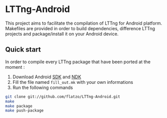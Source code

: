 LTTng-Android
=============

This project aims to facilitate the compilation of LTTng for Android platform. 
Makefiles are provided in order to build dependencies, difference LTTng projects 
and package/install it on your Android device.

Quick start
-----------

In order to compile every LTTng package that have been ported at the moment : 

1. Download Android [SDK](http://developer.android.com/sdk/index.html) and [NDK](http://developer.android.com/tools/sdk/ndk/index.html)
2. Fill the file named ```fill_out.mk``` with your own informations
3. Run the following commands

```bash
git clone git://github.com/flatzo/LTTng-Android.git
make            
make package
make push-package
```
